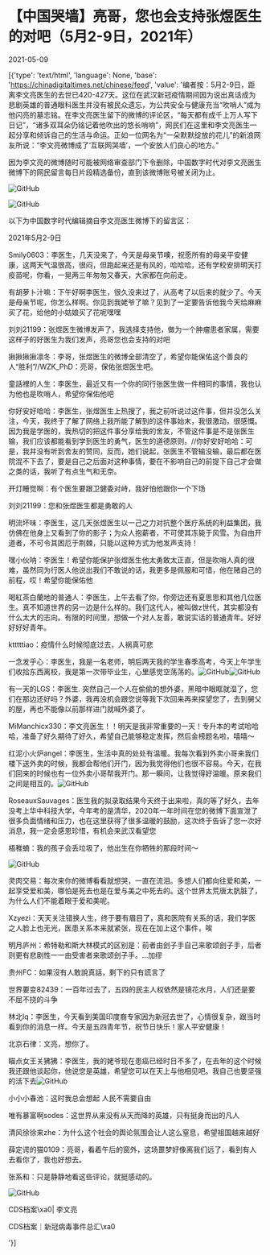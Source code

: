# 【中国哭墙】亮哥，您也会支持张煜医生的对吧（5月2-9日，2021年）

2021-05-09

[{'type': 'text/html', 'language': None, 'base': 'https://chinadigitaltimes.net/chinese/feed', 'value': '编者按：5月2-9日，距离李文亮医生的去世已420-427天。这位在武汉新冠疫情期间因为说出真话成为悲剧英雄的普通眼科医生并没有被民众遗忘，为公共安全与健康充当“吹哨人”成为他闪亮的墓志铭。在李文亮医生留下的微博的评论区，“每天都有成千上万人写下日记”，“诸多双耳朵仍铭记着他吹出的悠长哨响”，网民们在这里和李文亮医生一起分享和倾诉自己的生活与命运。正如一位网名为“一朵默默绽放的花儿”的新浪网友所说：“李文亮微博成了‘互联网哭墙’，一个安放人们良心的地方。”

因为李文亮的微博随时可能被网络审查部门下令删除，中国数字时代对李文亮医生微博下的网民留言每日片段精选备份，直到该微博账号被关闭为止。

![GitHub](https://chinadigitaltimes.net/chinese/files/2020/03/Screenshot-2020-03-13-10.48.21.png)

![GitHub](https://chinadigitaltimes.net/chinese/files/2020/03/Screenshot-2020-03-15-11.01.33.png)

以下为中国数字时代编辑摘自李文亮医生微博下的留言区：

2021年5月2-9日

Smily0603：李医生，几天没来了，今天是母亲节噢，祝愿所有的母亲平安健康，这两天气温很高，很闷，但跑起来还是有风的，哈哈哈，还有学校安排明天打疫苗呢，你看，一晃两三年匆匆又春天，大家都在向前走。

有胡萝卜汁嘛：下午好啊李医生，很久没来过了，从高考了以后来的就少了。今天是母亲节呢，你怎么样啊。你见到我姥爷了嘛？见到了一定要告诉他我今天给麻麻买了花，给他的小姑娘买了花呢嘿嘿

刘刘21199：张煜医生微博发声了，我选择支持他，做为一个肿瘤患者家属，需要这样子的好医生为我们发声，亮哥您也会支持的对吧

揪揪揪揪凛冬：李哥，张煜医生的微博全部清空了，希望你能保佑这个善良的人“胜利”//WZK_PhD：亮哥，保佑张煜医生吧。

童話裡的人生：李医生，最近又有一个你的同行张医生做一件相同的事情，我也认为他也是吹哨人，希望你保佑他吧

你好安好哈哈：李医生，张煜医生上热搜了，我之前听说过这件事，但并没怎么关注，今天，我终于了解了网络上我所能了解到的这件事始末，我很激动，很感慨。因为我是学医的，我热切的把这件事分享给我的舍友，不管这件事是不是张医生输，我们应该都能看到学到医生的勇气，医生的道德原则。//你好安好哈哈：可是，我并没有听到舍友的赞同，反而，她们说起，张医生不管输没输，最后都在医院混不下去了，要是自己之后面对这种事情，要在不影响自己的前提下自己才会做之类的话，我听了有点生气和无奈。

开灯睡觉啊：有个医生要跟卫健委对峙，我好怕他跟你一个下场

刘刘21199：您和张煜医生都是勇敢的人

明流坏味：李医生，这几天张煜医生以一己之力对抗整个医疗系统的利益集团，我仿佛在他身上又看到了你的影子；为众人抱薪者，不可使其冻毙于风雪。为自由开道者，不可令其困厄于荆棘，只能以这种方式为他发声支持！

嘿小伙呐：李医生！希望你能保护张煜医生他太勇敢太正直，但是吹哨人真的很难，虽然同为行医人他说出我们不敢说的话，我更多是佩服和可惜，他在赌自己的前程，哎！希望你能保佑他

喝紅茶白蘭地的普通人：李医生，上午去看了你，你旁边还有夏思思和其他几位医生。真不知道世界的另一边是什么样的。我们这代人，被叫做z世代，其实都没有什么太大的志向。有限的时间里，想做一个对人友善，敢说实话的普通青年。好好好好好青年。

ktttttiao：疫情什么时候彻底过去，人祸真可悲

一念发乎心：李医生，我是一名老师，明后两天我的学生春季高考，今天上午学生们收拾东西离校，我是第一次带毕业生，心里感觉空荡荡的。![GitHub](https://img.t.sinajs.cn/t4/appstyle/expression/ext/normal/ee/2018new_beishang_org.png)![GitHub](https://img.t.sinajs.cn/t4/appstyle/expression/ext/normal/ee/2018new_beishang_org.png)

有一天的LGS：李医生. 突然自己一个人在偷偷的想外婆，黑暗中眼眶就湿了，您们在那边还好吗？外婆，我再没机会跟您说等我下次回来再来探望您了，去到舅父的屋，再也不能像以前那样进门就喊外婆了。

MiManchicx330：李文亮医生！！明天是我非常重要的一天！专升本的考试哈哈哈，准备了好久期待了好久，希望自己能够稳定发挥，然后金榜题名啦，嘻嘻～

红泥小火炉angel：李医生，生活中真的处处有温暖。我每次看到外卖小哥来我们楼下送外卖的时候，我都会帮他们开门，因为我觉得他们也很不容易。今天，在我们回来的时候也有一位外卖小哥帮我开门。那一瞬间，让我觉得好温暖。原来我们之间是相互的。![GitHub](https://img.t.sinajs.cn/t4/appstyle/expression/ext/normal/8a/2018new_xin_org.png)

RoseauxSauvages：医生我的拟录取结果今天终于出来啦，真的等了好久，去年没考上华中科技大学，今年考的是清华，2020年一年时间在您的微博下面宣泄了很多负面情绪和压力，也在这里获得了很多温暖的鼓励，这次终于告诉了您一次好消息，我一定会感恩珍惜，有机会来武汉看望您

梧稚蝻：我的孩子会丢垃圾了，他出生在你牺牲的那段时间～ 

![GitHub](https://chinadigitaltimes.net/chinese/files/2021/05/image-1620577600861.png)

灵肉交易：每次来你的微博看看就想哭，一直在流泪。多想人们都向往爱和美，一起享受爱和美，哪怕是死去也是在爱与美之中死去的。这个世界太荒唐太肮脏了，为什么人们不能着眼于爱和美呢。

Xzyezi：天天关注错换人生，终于要有眉目了，真和医院有关系的话，我们学医之人脸上也无光，医患关系本来就紧张，现在在加上这个事件，唉

明月庐州：希特勒和斯大林模式的区别是：前者由刽子手自己来歌颂刽子手，后者则更有悲剧性一一由受害者来歌颂刽子手。…加缪

贵州FC：如果沒有人敢說真話，剩下的只有謊言了

世界要变82439：一百年过去了，五四的民主人权依然是镜花水月，人们还是要不屈不挠的斗争

林北lq：李医生，今天看到美国印度裔专家因为新冠去世了，心情很复杂，跟当时看到你的消息一样。今天是五四青年节，祝节日快乐！家人平安健康！

北京石律：文亮，想你了。

瞄点女王关狒狒：李医生，我的姥爷现在患癌已经时日不多了，在去年的这个时候我还跟他谈起你，他说您是英雄，希望您可以在天上与他相见吧。我自己也要坚强的活下去![GitHub](https://img.t.sinajs.cn/t4/appstyle/expression/ext/normal/ee/2018new_beishang_org.png)

小小小春池：这时我总会想起 人民不需要自由

唯有暴富啊sodes：这世界从来没有从天而降的英雄，只有挺身而出的凡人

清风徐徐来zhe：为什么这个社会的舆论氛围会让人这么窒息，希望祖国越来越好

薛定谔的猫0109：亮哥，看着午后的窗外，这场噩梦好像离我们远了，看到有人去看你了，我也好想去。

张系和：只是静静地看这些评论，就挺感动的。



![GitHub](https://chinadigitaltimes.net/chinese/files/2020/03/37-150x150.jpg)

CDS档案\xa0| 李文亮

CDS档案｜新冠病毒事件总汇\xa0

'}]